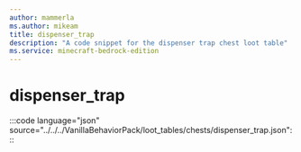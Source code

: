 ```yaml
---
author: mammerla
ms.author: mikeam
title: dispenser_trap
description: "A code snippet for the dispenser trap chest loot table"
ms.service: minecraft-bedrock-edition
---
```


# dispenser_trap

:::code language="json" source="../../../VanillaBehaviorPack/loot_tables/chests/dispenser_trap.json":::
